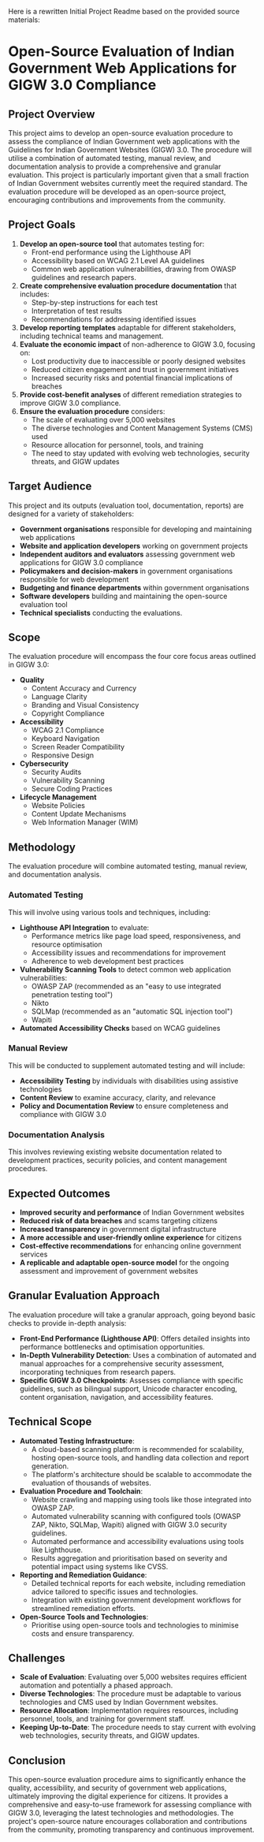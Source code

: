 Here is a rewritten Initial Project Readme based on the provided source materials:

# Open-Source Evaluation of Indian Government Web Applications for GIGW 3.0 Compliance

## Project Overview

This project aims to develop an open-source evaluation procedure to assess the compliance of Indian Government web applications with the Guidelines for Indian Government Websites (GIGW) 3.0. The procedure will utilise a combination of automated testing, manual review, and documentation analysis to provide a comprehensive and granular evaluation. This project is particularly important given that a small fraction of Indian Government websites currently meet the required standard. The evaluation procedure will be developed as an open-source project, encouraging contributions and improvements from the community.

## Project Goals

1.  **Develop an open-source tool** that automates testing for:
    *   Front-end performance using the Lighthouse API
    *   Accessibility based on WCAG 2.1 Level AA guidelines
    *   Common web application vulnerabilities, drawing from OWASP guidelines and research papers.
2.  **Create comprehensive evaluation procedure documentation** that includes:
    *   Step-by-step instructions for each test
    *   Interpretation of test results
    *   Recommendations for addressing identified issues
3.  **Develop reporting templates** adaptable for different stakeholders, including technical teams and management.
4.  **Evaluate the economic impact** of non-adherence to GIGW 3.0, focusing on:
    *   Lost productivity due to inaccessible or poorly designed websites
    *   Reduced citizen engagement and trust in government initiatives
    *   Increased security risks and potential financial implications of breaches
5.  **Provide cost-benefit analyses** of different remediation strategies to improve GIGW 3.0 compliance.
6.  **Ensure the evaluation procedure** considers:
    *   The scale of evaluating over 5,000 websites
    *   The diverse technologies and Content Management Systems (CMS) used
    *   Resource allocation for personnel, tools, and training
    *   The need to stay updated with evolving web technologies, security threats, and GIGW updates

## Target Audience

This project and its outputs (evaluation tool, documentation, reports) are designed for a variety of stakeholders:

*   **Government organisations** responsible for developing and maintaining web applications
*   **Website and application developers** working on government projects
*   **Independent auditors and evaluators** assessing government web applications for GIGW 3.0 compliance
*   **Policymakers and decision-makers** in government organisations responsible for web development
*   **Budgeting and finance departments** within government organisations
*   **Software developers** building and maintaining the open-source evaluation tool
*   **Technical specialists** conducting the evaluations.

## Scope

The evaluation procedure will encompass the four core focus areas outlined in GIGW 3.0:

*   **Quality**
    *   Content Accuracy and Currency
    *   Language Clarity
    *   Branding and Visual Consistency
    *   Copyright Compliance
*   **Accessibility**
    *   WCAG 2.1 Compliance
    *   Keyboard Navigation
    *   Screen Reader Compatibility
    *   Responsive Design
*   **Cybersecurity**
    *   Security Audits
    *   Vulnerability Scanning
    *   Secure Coding Practices
*   **Lifecycle Management**
    *   Website Policies
    *   Content Update Mechanisms
    *   Web Information Manager (WIM)

## Methodology

The evaluation procedure will combine automated testing, manual review, and documentation analysis. 

### Automated Testing

This will involve using various tools and techniques, including:

*   **Lighthouse API Integration** to evaluate:
    *   Performance metrics like page load speed, responsiveness, and resource optimisation
    *   Accessibility issues and recommendations for improvement
    *   Adherence to web development best practices
*   **Vulnerability Scanning Tools** to detect common web application vulnerabilities:
    *   OWASP ZAP (recommended as an "easy to use integrated penetration testing tool")
    *   Nikto
    *   SQLMap (recommended as an "automatic SQL injection tool")
    *   Wapiti
*   **Automated Accessibility Checks** based on WCAG guidelines

### Manual Review

This will be conducted to supplement automated testing and will include:

*   **Accessibility Testing** by individuals with disabilities using assistive technologies
*   **Content Review** to examine accuracy, clarity, and relevance
*   **Policy and Documentation Review** to ensure completeness and compliance with GIGW 3.0

### Documentation Analysis

This involves reviewing existing website documentation related to development practices, security policies, and content management procedures.

## Expected Outcomes

*   **Improved security and performance** of Indian Government websites
*   **Reduced risk of data breaches** and scams targeting citizens
*   **Increased transparency** in government digital infrastructure
*   **A more accessible and user-friendly online experience** for citizens
*   **Cost-effective recommendations** for enhancing online government services
*   **A replicable and adaptable open-source model** for the ongoing assessment and improvement of government websites

## Granular Evaluation Approach

The evaluation procedure will take a granular approach, going beyond basic checks to provide in-depth analysis:

*   **Front-End Performance (Lighthouse API)**: Offers detailed insights into performance bottlenecks and optimisation opportunities.
*   **In-Depth Vulnerability Detection**: Uses a combination of automated and manual approaches for a comprehensive security assessment, incorporating techniques from research papers.
*   **Specific GIGW 3.0 Checkpoints**: Assesses compliance with specific guidelines, such as bilingual support, Unicode character encoding, content organisation, navigation, and accessibility features.

## Technical Scope

*   **Automated Testing Infrastructure**:
    *   A cloud-based scanning platform is recommended for scalability, hosting open-source tools, and handling data collection and report generation.
    *   The platform's architecture should be scalable to accommodate the evaluation of thousands of websites.
*   **Evaluation Procedure and Toolchain**:
    *   Website crawling and mapping using tools like those integrated into OWASP ZAP.
    *   Automated vulnerability scanning with configured tools (OWASP ZAP, Nikto, SQLMap, Wapiti) aligned with GIGW 3.0 security guidelines.
    *   Automated performance and accessibility evaluations using tools like Lighthouse.
    *   Results aggregation and prioritisation based on severity and potential impact using systems like CVSS.
*   **Reporting and Remediation Guidance**:
    *   Detailed technical reports for each website, including remediation advice tailored to specific issues and technologies.
    *   Integration with existing government development workflows for streamlined remediation efforts.
*   **Open-Source Tools and Technologies**:
    *   Prioritise using open-source tools and technologies to minimise costs and ensure transparency.

## Challenges

*   **Scale of Evaluation**: Evaluating over 5,000 websites requires efficient automation and potentially a phased approach.
*   **Diverse Technologies**: The procedure must be adaptable to various technologies and CMS used by Indian Government websites.
*   **Resource Allocation**: Implementation requires resources, including personnel, tools, and training for government staff.
*   **Keeping Up-to-Date**: The procedure needs to stay current with evolving web technologies, security threats, and GIGW updates.

## Conclusion

This open-source evaluation procedure aims to significantly enhance the quality, accessibility, and security of government web applications, ultimately improving the digital experience for citizens. It provides a comprehensive and easy-to-use framework for assessing compliance with GIGW 3.0, leveraging the latest technologies and methodologies. The project's open-source nature encourages collaboration and contributions from the community, promoting transparency and continuous improvement.
